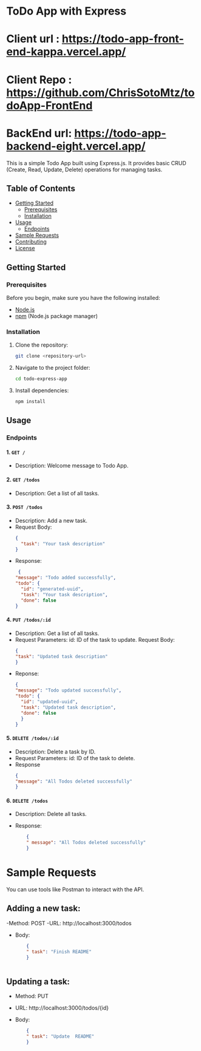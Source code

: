 # ToDo App with Express

# Client url : https://todo-app-front-end-kappa.vercel.app/

# Client Repo : https://github.com/ChrisSotoMtz/todoApp-FrontEnd

# BackEnd url: https://todo-app-backend-eight.vercel.app/
This is a simple Todo App built using Express.js. It provides basic CRUD (Create, Read, Update, Delete) operations for managing tasks.

## Table of Contents

- [Getting Started](#getting-started)
  - [Prerequisites](#prerequisites)
  - [Installation](#installation)
- [Usage](#usage)
  - [Endpoints](#endpoints)
- [Sample Requests](#sample-requests)
- [Contributing](#contributing)
- [License](#license)

## Getting Started

### Prerequisites

Before you begin, make sure you have the following installed:

- [Node.js](https://nodejs.org/)
- [npm](https://www.npmjs.com/) (Node.js package manager)

### Installation

1. Clone the repository:

    ```bash
    git clone <repository-url>
    ```

2. Navigate to the project folder:

    ```bash
    cd todo-express-app
    ```

3. Install dependencies:

    ```bash
    npm install
    ```

## Usage

### Endpoints

#### 1. `GET /`

- Description: Welcome message to Todo App.

#### 2. `GET /todos`

- Description: Get a list of all tasks.

#### 3. `POST /todos`

- Description: Add a new task.
- Request Body:
  ```json
  {
    "task": "Your task description"
  }
- Response:
  ```json
   {
  "message": "Todo added successfully",
  "todo": {
    "id": "generated-uuid",
    "task": "Your task description",
    "done": false
  }

#### 4. `PUT /todos/:id`
- Description: Get a list of all tasks.
- Request Parameters:
  id: ID of the task to update.
  Request Body:
    ```json
    {
    "task": "Updated task description"
    }
- Reponse:
  ```json
  {
  "message": "Todo updated successfully",
  "todo": {
    "id": "updated-uuid",
    "task": "Updated task description",
    "done": false
    }
  }
#### 5. `DELETE /todos/:id`
- Description: Delete a task by ID.
- Request Parameters:
  id: ID of the task to delete.
- Response
    ```json
    {
  "message": "All Todos deleted successfully"
    }
#### 6. `DELETE /todos`
- Description: Delete all tasks.
- Response:
  
    ```json
        {
        " message": "All Todos deleted successfully"
        }

# Sample Requests
You can use tools like Postman to interact with the API.
## Adding a new task:
  -Method: POST
  -URL: http://localhost:3000/todos
- Body:
  
    ```json
        {
        " task": "Finish README"
        }



## Updating a task:
- Method: PUT
- URL: http://localhost:3000/todos/{id}
- Body:
  
    ```json
        {
        " task": "Update  README"
        }


